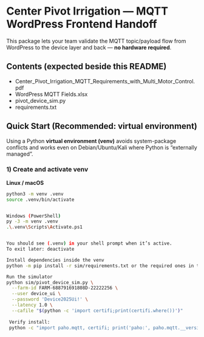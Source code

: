 # Center Pivot Irrigation — MQTT WordPress Frontend Handoff

This package lets your team validate the MQTT topic/payload flow from WordPress
to the device layer and back — **no hardware required**.

## Contents (expected beside this README)
- Center_Pivot_Irrigation_MQTT_Requirements_with_Multi_Motor_Control.pdf
- WordPress MQTT Fields.xlsx
- pivot_device_sim.py
- requirements.txt


## Quick Start (Recommended: virtual environment)

Using a Python **virtual environment (venv)** avoids system-package conflicts and
works even on Debian/Ubuntu/Kali where Python is “externally managed”.

### 1) Create and activate venv
**Linux / macOS**
```bash
python3 -m venv .venv
source .venv/bin/activate


Windows (PowerShell)
py -3 -m venv .venv
.\.venv\Scripts\Activate.ps1


You should see (.venv) in your shell prompt when it’s active.
To exit later: deactivate

Install dependencies inside the venv
python -m pip install -r sim/requirements.txt or the required ones in the sim_requirement document

Run the simulator
python sim/pivot_device_sim.py \
  --farm-id FARM-688791691808D-22222256 \
  --user device_ui \
  --password 'Device2025Ui!' \
  --latency 1.0 \
  --cafile "$(python -c 'import certifi;print(certifi.where())')"
  
 Verify install:
 python -c "import paho.mqtt, certifi; print('paho:', paho.mqtt.__version__, '| cert:', certifi.where())"
